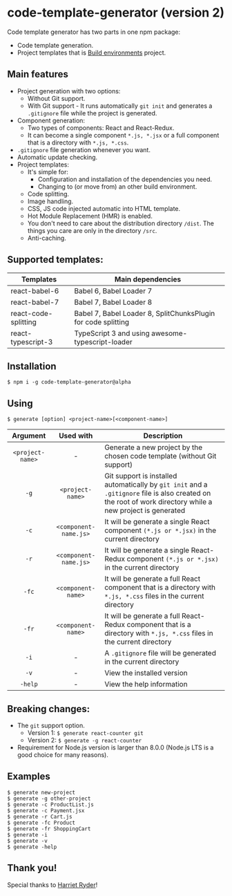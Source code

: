 # code-template-generator (version 2)
Code template generator has two parts in one npm package:
* Code template generation.
* Project templates that is [Build environments](https://github.com/nguyenkhois/build-environments) project.

## Main features
* Project generation with two options:
    * Without Git support.
    * With Git support - It runs automatically `git init` and generates a `.gitignore` file while the project is generated.
* Component generation:
    * Two types of components: React and React-Redux.
    * It can become a single component `*.js, *.jsx` or a full component that is a directory with `*.js, *.css`.
* `.gitignore` file generation whenever you want.
* Automatic update checking.
* Project templates:
    * It's simple for:
        * Configuration and installation of the dependencies you need.
        * Changing to (or move from) an other build environment.
    * Code splitting.
    * Image handling.
    * CSS, JS code injected automatic into HTML template.
    * Hot Module Replacement (HMR) is enabled.
    * You don't need to care about the distribution directory `/dist`. The things you care are only in the directory `/src`.
    * Anti-caching.

## Supported templates:
|Templates|Main dependencies|
|---|---|
|react-babel-6|Babel 6, Babel Loader 7|
|react-babel-7|Babel 7, Babel Loader 8|
|react-code-splitting|Babel 7, Babel Loader 8, SplitChunksPlugin for code splitting|
|react-typescript-3|TypeScript 3 and using awesome-typescript-loader|

## Installation
`$ npm i -g code-template-generator@alpha`

## Using
`$ generate [option] <project-name>[<component-name>]`

| Argument | Used with | Description |
|:---:|:---:|---|
| `<project-name>` | - |  Generate a new project by the chosen code template (without Git support) |
|`-g`|`<project-name>`| Git support is installed automatically by `git init` and a `.gitignore` file is also created on the root of work directory while a new project is generated|
|`-c`|`<component-name.js>`|It will be generate a single React component `(*.js or *.jsx)` in the current directory|
|`-r`|`<component-name.js>`|It will be generate a single React-Redux component `(*.js or *.jsx)` in the current directory|
|`-fc`|`<component-name>`|It will be generate a full React component that is a directory with `*.js, *.css` files in the current directory|
|`-fr`|`<component-name>`|It will be generate a full React-Redux component that is a directory with `*.js, *.css` files in the current directory|
| `-i` |-| A `.gitignore` file will be generated in the current directory |
|`-v`|-|View the installed version|
|`-help`|-|View the help information|

## Breaking changes:
- The `git` support option.
    * Version 1: `$ generate react-counter git`
    * Version 2: `$ generate -g react-counter`
- Requirement for Node.js version is larger than 8.0.0 (Node.js LTS is a good choice for many reasons).

## Examples

````
$ generate new-project
$ generate -g other-project
$ generate -c ProductList.js
$ generate -c Payment.jsx
$ generate -r Cart.js
$ generate -fc Product
$ generate -fr ShoppingCart
$ generate -i
$ generate -v
$ generate -help
````

## Thank you!
Special thanks to [Harriet Ryder](https://medium.com/northcoders/creating-a-project-generator-with-node-29e13b3cd309)!